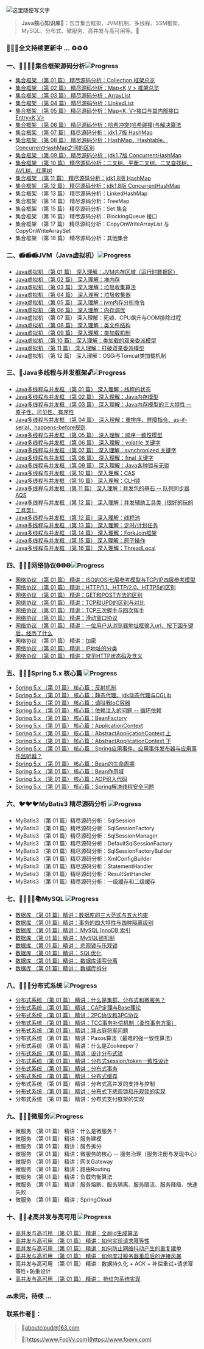 ![这里随便写文字](http://pgq1yfr0p.bkt.clouddn.com/image/logo/1001.jpg)

> **Java核心知识库**:school_satchel:：包含集合框架、JVM机制、多线程、SSM框架、MySQL、分布式、微服务、高并发与高可用等。:bookmark:

### :lollipop::lollipop::lollipop:全文持续更新中 ... :recycle::recycle::recycle:

### 一、:bullettrain_side::railway_car::railway_car::railway_car:集合框架源码分析![Progress](http://progressed.io/bar/61)
* [集合框架 （第 01 篇） 精尽源码分析：Collection<E> 框架总览](https://github.com/about-cloud/JavaCore/blob/master/resource/markdown/collection/JavaCollections.md)
* [集合框架 （第 02 篇） 精尽源码分析：Map<K,V > 框架总览](https://github.com/about-cloud/JavaCore/blob/master/resource/markdown/collection/JavaMaps.md)
* [集合框架 （第 03 篇） 精尽源码分析：ArrayList](https://github.com/about-cloud/JavaCore/blob/master/resource/markdown/collection/ArrayList.md)
* [集合框架 （第 04 篇） 精尽源码分析：LinkedList](https://github.com/about-cloud/JavaCore/blob/master/resource/markdown/collection/LinkedList.md)
* [集合框架 （第 05 篇） 精尽源码分析：Map<K, V>接口与其内部接口Entry<K,V>](https://github.com/about-cloud/JavaCore/blob/master/resource/markdown/collection/Map.Entry1.7v.md)
* [集合框架 （第 06 篇） 精尽源码分析：哈希冲突(哈希碰撞)与解决算法](https://github.com/about-cloud/JavaCore/blob/master/resource/markdown/collection/HashConflictsAndResolve.md)
* [集合框架 （第 07 篇） 精尽源码分析：jdk1.7版 HashMap](https://github.com/about-cloud/JavaCore/blob/master/resource/markdown/collection/HashMap1.7v.md)
* [集合框架 （第 08 篇） 精尽源码分析：HashMap、Hashtable、ConcurrentHashMap之间的区别](https://github.com/about-cloud/JavaCore/blob/master/resource/markdown/collection/HashMapHashtableConcurrentHashMap.md)
* [集合框架 （第 09 篇） 精尽源码分析：jdk1.7版 ConcurrentHashMap](https://github.com/about-cloud/JavaCore/blob/master/resource/markdown/collection/ConcurrentHashMap1.7v.md)
* [集合框架 （第 10 篇） 精尽源码分析：二叉树、平衡二叉树、二叉查找树、AVL树、红黑树](https://github.com/about-cloud/JavaCore/blob/master/resource/markdown/collection/BinaryTrees.md)
* [集合框架 （第 11 篇） 精尽源码分析：jdk1.8版 HashMap](https://github.com/about-cloud/JavaCore/blob/master/resource/markdown/collection/HashMap1.8v.md)
* [集合框架 （第 12 篇） 精尽源码分析：jdk1.8版 ConcurrentHashMap](ttps://github.com/about-cloud/JavaCore/blob/master/resource/markdown/collection/ConcurrentHashMap1.8v.md)
* 集合框架 （第 13 篇） 精尽源码分析：LinkedHashMap
* 集合框架 （第 14 篇） 精尽源码分析：TreeMap
* 集合框架 （第 15 篇） 精尽源码分析：Set<E> 集合
* 集合框架 （第 16 篇） 精尽源码分析：BlockingQueue 接口
* 集合框架 （第 17 篇） 精尽源码分析：CopyOnWriteArrayList 与 CopyOnWriteArraySet
* 集合框架 （第 18 篇） 精尽源码分析：其他集合


### 二、:radio::radio::radio:JVM（Java虚拟机）![Progress](http://progressed.io/bar/41)
* [Java虚拟机 （第 01 篇） 深入理解：JVM内存区域（运行时数据区）]()
* [Java虚拟机 （第 02 篇） 深入理解：堆内存]()
* [Java虚拟机 （第 03 篇） 深入理解：垃圾收集算法]()
* [Java虚拟机 （第 04 篇） 深入理解：垃圾收集器]()
* [Java虚拟机 （第 05 篇） 深入理解：jvm内存分析命令]()
* [Java虚拟机 （第 06 篇） 深入理解：内存调优]()
* Java虚拟机 （第 07 篇） 深入理解：死锁、CPU飙升与OOM排除过程
* [Java虚拟机 （第 08 篇） 深入理解：类文件结构]()
* [Java虚拟机 （第 09 篇） 深入理解：类加载机制]()
* [Java虚拟机 （第 10 篇） 深入理解：类加载的双亲委派模型]()
* [Java虚拟机 （第 11 篇） 深入理解：打破双亲委派模型]()
* Java虚拟机 （第 12 篇） 深入理解：OSGi与Tomcat类加载机制


### 三、:closed_lock_with_key:Java多线程与并发框架:unlock:![Progress](http://progressed.io/bar/35)   
* [Java多线程与并发框 （第 01 篇） 深入理解：线程的状态]()
* [Java多线程与并发框 （第 02 篇） 深入理解：Java内存模型]()
* [Java多线程与并发框 （第 03 篇） 深入理解：Java内存模型的三大特性 -- 原子性、可见性、有序性]()
* [Java多线程与并发框 （第 04 篇） 深入理解：重排序、屏障指令、as-if-serial、happens-before规则]()
* [Java多线程与并发框 （第 05 篇） 深入理解：顺序一致性模型]()
* [Java多线程与并发框 （第 06 篇） 深入理解：volatile 关键字]()
* [Java多线程与并发框 （第 07 篇） 深入理解：synchronized 关键字]()
* [Java多线程与并发框 （第 08 篇） 深入理解：final 关键字]()
* [Java多线程与并发框 （第 09 篇） 深入理解：Java各种锁与无锁]()
* [Java多线程与并发框 （第 10 篇） 深入理解：CAS]()
* [Java多线程与并发框 （第 10 篇） 深入理解：CLH锁]()
* [Java多线程与并发框 （第 11 篇） 深入理解：并发包的基石 -- 队列同步器 AQS]()
* [Java多线程与并发框 （第 12 篇） 深入理解：并发辅助工具类（很好的玩的工具类）]()
* [Java多线程与并发框 （第 12 篇） 深入理解：线程池]()
* [Java多线程与并发框 （第 13 篇） 深入理解：定时/计划任务]()
* [Java多线程与并发框 （第 14 篇） 深入理解：ForkJoin框架]()
* [Java多线程与并发框 （第 15 篇） 深入理解：原子操作]()
* [Java多线程与并发框 （第 16 篇） 深入理解：ThreadLocal]()


### 四、:satellite::satellite::satellite:网络协议:globe_with_meridians::globe_with_meridians::globe_with_meridians:![Progress](http://progressed.io/bar/0)
* [网络协议 （第 01 篇） 精讲：ISO的OSI七层参考模型与TCP/IP四层参考模型]()
* [网络协议 （第 01 篇） 精讲：HTTP/1.1、HTTP/2.0、HTTPS的区别]()
* [网络协议 （第 01 篇） 精讲：GET和POST方法的区别]()
* [网络协议 （第 01 篇） 精讲：TCP和UPD的区别与对比]()
* [网络协议 （第 01 篇） 精讲：TCP三次握手与四次挥手]()
* [网络协议 （第 01 篇） 精讲：滑动窗口协议]()
* [网络协议 （第 01 篇） 精讲：一位用户从浏览器地址框输入url、按下回车键后，经历了什么]()
* 网络协议 （第 01 篇） 精讲：加密
* [网络协议 （第 01 篇） 精讲：IP地址的分类]()
* [网络协议 （第 01 篇） 精讲：常见HTTP状态码及含义]()


### 五、:leaves::four_leaf_clover::fountain:Spring 5.x 核心篇 ![Progress](http://progressed.io/bar/0)
* [Spring 5.x （第 01 篇） 核心篇：反射机制]()
* [Spring 5.x （第 01 篇） 核心篇：静态代理、jdk动态代理与CGLib]()
* [Spring 5.x （第 01 篇） 核心篇：请叫我IoC容器]()
* [Spring 5.x （第 01 篇） 核心篇：依赖注入的问题 -- 循环依赖]()
* [Spring 5.x （第 01 篇） 核心篇：BeanFactory]()
* [Spring 5.x （第 01 篇） 核心篇：ApplicationContext]()
* [Spring 5.x （第 01 篇） 核心篇：AbstractApplicationContext 上]()
* [Spring 5.x （第 01 篇） 核心篇：AbstractApplicationContext 下]()
* [Spring 5.x （第 01 篇） 核心篇：Spring应用事件、应用事件发布器与应用事件监听器？]()
* [Spring 5.x （第 01 篇） 核心篇：Bean的生命周期]()
* [Spring 5.x （第 01 篇） 核心篇：Bean作用域]()
* [Spring 5.x （第 01 篇） 核心篇：AOP织入代码]()
* [Spring 5.x （第 01 篇） 核心篇：Spring解决线程安全问题]()


### 六、:bird::bird::bird:MyBatis3 精尽源码分析 ![Progress](http://progressed.io/bar/0)
* MyBatis3 （第 01 篇）精尽源码分析：SqlSession
* MyBatis3 （第 01 篇）精尽源码分析：SqlSessionFactory
* MyBatis3 （第 01 篇）精尽源码分析：SqlSessionManager
* MyBatis3 （第 01 篇）精尽源码分析：DefaultSqlSessionFactory
* MyBatis3 （第 01 篇）精尽源码分析：SqlSessionFactoryBuilder
* MyBatis3 （第 01 篇）精尽源码分析：XmlConfigBuilder
* MyBatis3 （第 01 篇）精尽源码分析：StatementHandler
* MyBatis3 （第 01 篇）精尽源码分析：ResultSetHandler
* MyBatis3 （第 01 篇）精尽源码分析：一级缓存和二级缓存


### 七、:closed_book::green_book::blue_book::notebook_with_decorative_cover::books:MySQL ![Progress](http://progressed.io/bar/0)
* [数据库 （第 01 篇）精讲：数据库的三大范式与五大约束]()
* [数据库 （第 01 篇）精讲：事务的四大特性与四种隔离级别]()
* [数据库 （第 01 篇）精讲： MySQL InnoDB 索引]()
* [数据库 （第 01 篇）精讲： MySQL锁机制]()
* [数据库 （第 01 篇）精讲： 悲观锁与乐观锁]()
* [数据库 （第 01 篇）精讲： SQL优化]()
* [数据库 （第 01 篇）精讲： 数据库读写分离]()
* [数据库 （第 01 篇）精讲： 数据库拆分]()


### 八、:telescope::tokyo_tower::satellite:分布式系统 ![Progress](http://progressed.io/bar/0)
* [分布式系统 （第 01 篇） 精讲：什么是集群、分布式和微服务？]()
* [分布式系统 （第 01 篇） 精讲：CAP定理与Base理论]()
* [分布式系统 （第 01 篇） 精讲：2PC协议和3PC协议]()
* [分布式系统 （第 01 篇） 精讲：TCC事务补偿机制（柔性事务方案）]()
* [分布式系统 （第 01 篇） 精讲：拜占庭将军问题]()
* 分布式系统 （第 01 篇） 精讲：Paxos算法（最难的强一致性算法）
* 分布式系统 （第 01 篇） 精讲：什么是Zookeeper？
* [分布式系统 （第 01 篇） 精讲：设计分布式锁]()
* [分布式系统 （第 01 篇） 精讲：分布式session/token一致性设计]()
* [分布式系统 （第 01 篇） 精讲：分布式事务]()
* [分布式系统 （第 01 篇） 精讲：分布式缓存]()
* 分布式系统 （第 01 篇） 精讲：分布式高并发的支持与控制
* [分布式系统 （第 01 篇） 精讲：分布式下悲观锁和乐观锁的实现]()
* 分布式系统 （第 01 篇） 精讲：分布式支付框架的实现


### 九、:microscope::microscope::microscope:微服务![Progress](http://progressed.io/bar/0)
* 微服务 （第 01 篇） 精讲：什么是微服务？
* 微服务 （第 01 篇） 精讲：服务建模
* 微服务 （第 01 篇） 精讲：服务拆分
* 微服务 （第 01 篇） 精讲：微服务的核心 -- 服务治理（服务注册与发现中心）
* 微服务 （第 01 篇） 精讲：网关Gateway
* 微服务 （第 01 篇） 精讲：路由Routing
* 微服务 （第 01 篇） 精讲：负载均衡算法
* 微服务 （第 01 篇） 精讲：服务熔断、服务隔离、服务限流、服务降级、快速失败
* 微服务 （第 01 篇） 精讲：SpringCloud


### 十、:bicyclist::horse_racing::snowboarder:高并发与高可用 ![Progress](http://progressed.io/bar/0)
* [高并发与高可用 （第 01 篇） 精讲：全局id生成算法]()
* [高并发与高可用 （第 01 篇） 精讲：如何实现请求幂等性]()
* [高并发与高可用 （第 01 篇） 精讲：如何防止网络抖动产生的重复建单]()
* [高并发与高可用 （第 01 篇） 精讲：如何度过服务器重启后的连接风暴]()
* 高并发与高可用 （第 01 篇） 精讲：数据持久化 + ACK + 补偿重试+请求幂等性+防重设计
* [高并发与高可用 （第 01 篇） 精讲： 抢红包系统实现]()

### :soon:未完，待续  ...

### 联系作者:flags:：

> :postbox:aboutcloud@163.com
>
> :dizzy:[https://www.FooVv.com](https://www.foovv.com)